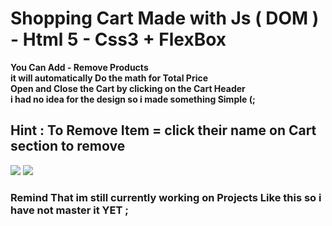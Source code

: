 <h1>Shopping Cart Made with Js ( DOM ) - Html 5 - Css3 + FlexBox</h1>


  

<p>
  <b>
    You Can Add - Remove Products <br>
    it will automatically Do the math for Total Price <br>
    Open and Close the Cart by clicking on the Cart Header <br>
    i had no idea for the design so i made something Simple (;
  </b>
</p>

<h2>
 Hint :  To Remove Item = click their name on Cart section to remove
</h2>

<img  src="https://i.postimg.cc/kX5P6ZRk/2024-02-01-20-46-50.png">

<img  src="https://i.postimg.cc/W132kDgs/2024-02-01-20-43-37.png">

<h3>
  Remind That im still currently working on Projects Like this so i have not master it YET ;
</h3>



